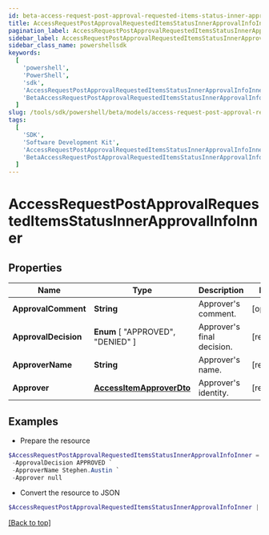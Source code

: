 ```yaml
---
id: beta-access-request-post-approval-requested-items-status-inner-approval-info-inner
title: AccessRequestPostApprovalRequestedItemsStatusInnerApprovalInfoInner
pagination_label: AccessRequestPostApprovalRequestedItemsStatusInnerApprovalInfoInner
sidebar_label: AccessRequestPostApprovalRequestedItemsStatusInnerApprovalInfoInner
sidebar_class_name: powershellsdk
keywords:
  [
    'powershell',
    'PowerShell',
    'sdk',
    'AccessRequestPostApprovalRequestedItemsStatusInnerApprovalInfoInner',
    'BetaAccessRequestPostApprovalRequestedItemsStatusInnerApprovalInfoInner',
  ]
slug: /tools/sdk/powershell/beta/models/access-request-post-approval-requested-items-status-inner-approval-info-inner
tags:
  [
    'SDK',
    'Software Development Kit',
    'AccessRequestPostApprovalRequestedItemsStatusInnerApprovalInfoInner',
    'BetaAccessRequestPostApprovalRequestedItemsStatusInnerApprovalInfoInner',
  ]
---
```


# AccessRequestPostApprovalRequestedItemsStatusInnerApprovalInfoInner

## Properties

| Name | Type | Description | Notes |
| --- | --- | --- | --- |
| **ApprovalComment** | **String** | Approver's comment. | [optional] |
| **ApprovalDecision** | **Enum** [ "APPROVED", "DENIED" ] | Approver's final decision. | [required] |
| **ApproverName** | **String** | Approver's name. | [required] |
| **Approver** | [**AccessItemApproverDto**](access-item-approver-dto) | Approver's identity. | [required] |

## Examples

- Prepare the resource

```powershell
$AccessRequestPostApprovalRequestedItemsStatusInnerApprovalInfoInner = Initialize-BetaAccessRequestPostApprovalRequestedItemsStatusInnerApprovalInfoInner  -ApprovalComment This access looks good. Approved. `
 -ApprovalDecision APPROVED `
 -ApproverName Stephen.Austin `
 -Approver null
```

- Convert the resource to JSON

```powershell
$AccessRequestPostApprovalRequestedItemsStatusInnerApprovalInfoInner | ConvertTo-JSON
```

[[Back to top]](#)
